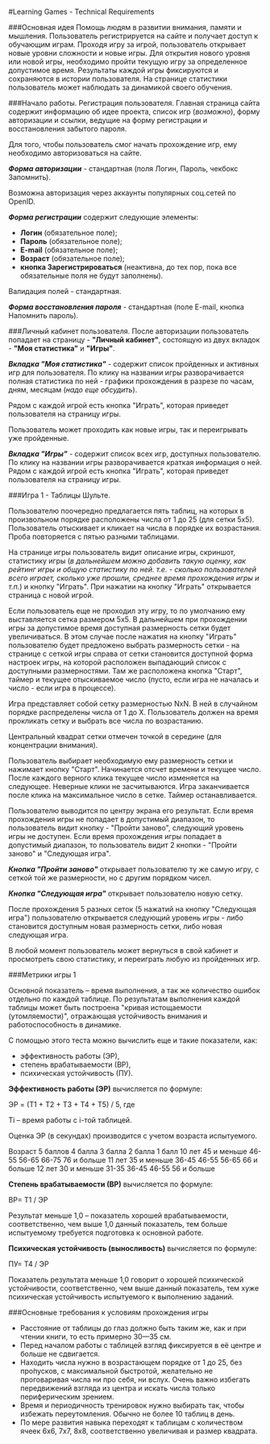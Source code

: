 #Learning Games - Technical Requirements


###Основная идея
Помощь людям в развитии внимания, памяти и мышления. 
Пользователь регистрируется на сайте и получает доступ к обучающим играм. Проходя игру за игрой, пользователь открывает новые уровни сложности и 
новые игры. Для открытия нового уровня или новой игры, необходимо пройти текущую игру за определенное допустимое время. Результаты каждой игры фиксируются и сохраняются в истории пользователя. На странице статистики пользователь может наблюдать за динамикой своего обучения.


###Начало работы. Регистрация пользователя.
Главная страница сайта содержит информацию об идее проекта, список игр (*возможно*), форму авторизации и ссылки, ведущие на форму регистрации и восстановления забытого пароля.

Для того, чтобы пользователь смог начать прохождение игр, ему необходимо авторизоваться на сайте. 

***Форма авторизации***  - стандартная (поля Логин, Пароль, чекбокс Запомнить). 

Возможна авторизация через аккаунты популярных соц.сетей по OpenID.

***Форма регистрации*** содержит следующие элементы:

- **Логин** (обязательное поле);
- **Пароль** (обязательное поле);
- **E-mail** (обязательное поле);
- **Возраст** (обязательное поле);
- **кнопка Зарегистрироваться** (неактивна, до тех пор, пока все обязательные поля не будут заполнены).

Валидация полей - стандартная.

***Форма восстановления пароля*** - стандартная (поле E-mail, кнопка Напомнить пароль).


###Личный кабинет пользователя.
После авторизации пользователь попадает на страницу - **"Личный кабинет"**, состоящую из двух вкладок - **"Моя статистика"** и **"Игры"**. 

***Вкладка "Моя статистика"*** - содержит список пройденных и активных игр для пользователя. По клику на названии игры разворачивается полная статистика по ней - графики прохождения в разрезе по часам, дням, месяцам (*надо еще обсудить*). 

Рядом с каждой игрой есть кнопка "Играть", которая приведет пользователя на страницу игры. 

Пользователь может проходить как новые игры, так и переигрывать уже пройденные.

***Вкладка "Игры"*** - содержит список всех игр, доступных пользователю. По клику на названии игры разворачивается краткая информация о ней. Рядом с каждой игрой есть кнопка "Играть", которая приведет пользователя на страницу игры.


###Игра 1 - Таблицы Шульте.

Пользователю поочередно предлагается пять таблиц, на которых в произвольном порядке расположены числа от 1 до 25 (для сетки 5х5). Пользователь отыскивает и кликает на  числа в порядке их возрастания. Проба повторяется с пятью разными таблицами.

На странице игры пользователь видит описание игры, скриншот, статистику игры (*в дальнейшем можно добавить такую оценку, как рейтинг игры и общую статистику по ней. т.е. - сколько пользователей всего играет, сколько уже прошли, среднее время прохождения игры и т.п.*) и кнопку "Играть". При нажатии на кнопку "Играть" открывается страница с новой игрой.

Если пользователь еще не проходил эту игру, то по умолчанию ему выставляется сетка размером 5х5. В дальнейшем при прохождении игры за допустимое время доступная размерность сетки будет увеличиваться. В этом случае после нажатия на кнопку "Играть" пользователю будет предложено выбрать размерность сетки - на странице с сеткой игры справа от сетки становится доступной форма настроек игры, на которой расположен выпадающий список с доступными размерностями. Там же расположена кнопка "Старт", таймер и текущее отыскиваемое число (пусто, если игра не началась и число - если игра в процессе).  

Игра представляет собой сетку размерностью NxN. В ней в случайном порядке распределены числа от 1 до Х. Пользователь должен на время прокликать сетку и выбрать все числа по возрастанию.

Центральный квадрат сетки отмечен точкой в середине (для концентрации внимания). 

Пользователь выбирает необходимую ему размерность сетки и нажимает кнопку "Старт". Начинается отсчет времени и текущее число. После каждого верного клика текущее число изменяется на следующее. Неверные клики не засчитываются. Игра заканчивается после клика на максимальное число в сетке. Таймер останавливается.

Пользователю выводится по центру экрана его результат. Если время прохождения игры не попадает в допустимый диапазон, то пользователь видит кнопку - "Пройти заново", следующий уровень игры не доступен. Если время прохождения игры попадает в допустимый диапазон, то пользователь видит 2 кнопки - "Пройти заново" и "Следующая игра".

***Кнопка "Пройти заново"*** открывает пользователю ту же самую игру, с сеткой той же размерности, но с другим порядком чисел. 

***Кнопка "Следующая игра"*** открывает пользователю новую сетку.

После прохождения 5 разных сеток (5 нажатий на кнопку "Следующая игра") пользователю открывается следующий уровень игры - либо становится доступным новая размерность сетки, либо новая следующая игра.

В любой момент пользователь может вернуться в свой кабинет и просмотреть свою статистику, и переиграть любую из пройденных игр.


###Метрики игры 1

Основной показатель – время выполнения, а так же количество ошибок отдельно по каждой таблице. По результатам выполнения каждой таблицы может быть построена "кривая истощаемости (утомляемости)", отражающая устойчивость внимания и работоспособность в динамике.

С помощью этого теста можно вычислить еще и такие показатели, как:

- эффективность работы (ЭР),
- степень врабатываемости (ВР),
- психическая устойчивость (ПУ).

**Эффективность работы (ЭР)** вычисляется по формуле:

ЭР = (Т1 + Т2 + Т3 + Т4 + Т5) / 5, где

Тi – время работы с i-той таблицей.

Оценка ЭР (в секундах) производится с учетом возраста испытуемого.

Возраст	5 баллов	4 балла	3 балла	2 балла	1 балл
10 лет	45 и меньше	46-55	56-65	66-75	76 и больше
11 лет	35 и меньше	36-45	46-55	56-65	66 и больше
12 лет	30 и меньше	31-35	36-45	46-55	56 и больше

**Степень врабатываемости (ВР)** вычисляется по формуле:

ВР= Т1 / ЭР

Результат меньше 1,0 – показатель хорошей врабатываемости, соответственно, чем выше 1,0 данный показатель, тем больше испытуемому требуется подготовка к основной работе.

**Психическая устойчивость (выносливость)** вычисляется по формуле:

ПУ= Т4 / ЭР

Показатель результата меньше 1,0 говорит о хорошей психической устойчивости, соответственно, чем выше данный показатель, тем хуже психическая устойчивость испытуемого к выполнению заданий.


###Основные требования к условиям прохождения игры

- Расстояние от таблицы до глаз должно быть таким же, как и при чтении книги, то есть примерно 30—35 см.
- Перед началом работы с таблицей взгляд фиксируется в её центре и больше не сдвигается.
- Находить числа нужно в возрастающем порядке от 1 до 25, без про́пусков, с максимальной быстротой, желательно не проговаривая числа ни про себя, ни вслух. Очень важно избегать передвижений взгляда из центра и искать числа только периферическим зрением.
- Время и периодичность тренировок нужно выбирать так, чтобы избежать переутомления. Обычно не более 10 таблиц в день.
- По мере развития навыка переходят к таблицам с количеством ячеек 6x6, 7x7, 8x8, соответственно увеличивая и размер квадрата.












